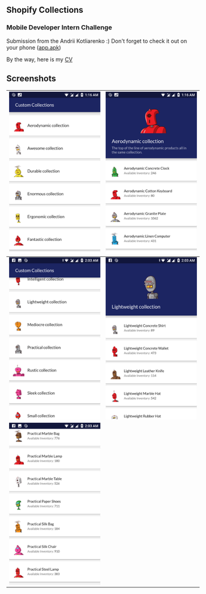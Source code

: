 ## Shopify Collections

### Mobile Developer Intern Challenge

Submission from the Andrii Kotliarenko :) Don't forget to check it out on your phone ([app.apk](app.apk))

By the way, here is my [CV](CV.pdf)

## Screenshots

<img src="screen_1.png" width="250"/>|<img src="screen_2.png" width="250"/>
-------------------------|-------------------------
<img src="screen_3.png" width="250"/>|<img src="screen_4.png" width="250"/>
<img src="screen_5.png" width="250"/>|
